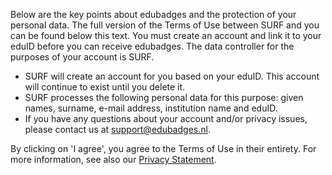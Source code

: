 Below are the key points about edubadges and the protection of your personal data. The full version of the Terms of Use between SURF and you can be found below this text. You must create an account and link it to your eduID before you can receive edubadges. The data controller for the purposes of your account is SURF.

* SURF will create an account for you based on your eduID. This account will continue to exist until you delete it.
* SURF processes the following personal data for this purpose: given names, surname, e-mail address, institution name and eduID.
* If you have any questions about your account and/or privacy issues, please contact us at [support@edubadges.nl](mailto:support@edubadges.nl).

By clicking on 'I agree', you agree to the Terms of Use in their entirety. For more information, see also our [Privacy Statement](https://github.com/edubadges/privacy/blob/master/surf/account-statement-en.md).
